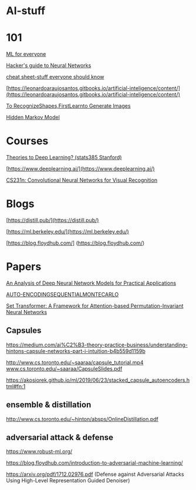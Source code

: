 AI-stuff
========

# 101
[ML for everyone](https://vas3k.com/blog/machine_learning/)

[Hacker's guide to Neural Networks](http://karpathy.github.io/neuralnets/)

[cheat sheet-stuff everyone should know](https://stats385.github.io/cheat_sheet)

[https://leonardoaraujosantos.gitbooks.io/artificial-inteligence/content/](https://leonardoaraujosantos.gitbooks.io/artificial-inteligence/content/)

[To RecognizeShapes,FirstLearnto Generate Images](http://www.cs.toronto.edu/~hinton/absps/montrealTR.pdf)

[Hidden Markov Model](http://www.stat.columbia.edu/~liam/teaching/neurostat-fall17/papers/hmm/rabiner.pdf)
# Courses
[Theories to Deep Learning? (stats385 Stanford)](https://stats385.github.io/)

[https://www.deeplearning.ai/](https://www.deeplearning.ai/)

[CS231n: Convolutional Neural Networks for Visual Recognition](http://cs231n.github.io/)

# Blogs
[https://distill.pub/](https://distill.pub/)

[https://ml.berkeley.edu/](https://ml.berkeley.edu/)

[https://blog.floydhub.com/] (https://blog.floydhub.com/)

# Papers
[An Analysis of Deep Neural Network Models for Practical Applications](https://arxiv.org/pdf/1605.07678.pdf)

[AUTO-ENCODINGSEQUENTIALMONTECARLO](https://arxiv.org/pdf/1705.10306v2.pdf)

[Set Transformer: A Framework for Attention-based Permutation-Invariant Neural Networks
](https://arxiv.org/abs/1810.00825)

## Capsules
https://medium.com/ai%C2%B3-theory-practice-business/understanding-hintons-capsule-networks-part-i-intuition-b4b559d1159b

http://www.cs.toronto.edu/~saaraa/capsule_tutorial.mp4 www.cs.toronto.edu/~saaraa/CapsuleSlides.pdf

https://akosiorek.github.io/ml/2019/06/23/stacked_capsule_autoencoders.html#fn:1

## ensemble & distillation 

http://www.cs.toronto.edu/~hinton/absps/OnlineDistillation.pdf

## adversarial attack & defense
https://www.robust-ml.org/

https://blog.floydhub.com/introduction-to-adversarial-machine-learning/

https://arxiv.org/pdf/1712.02976.pdf (Defense against Adversarial Attacks Using
High-Level Representation Guided Denoiser)
